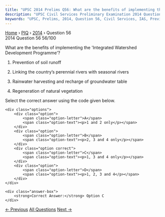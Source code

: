 ```yaml
---
title: "UPSC 2014 Prelims Q56: What are the benefits of implementing the 'Integrated Waters..."
description: "UPSC Civil Services Preliminary Examination 2014 Question 56 with options and answer"
keywords: "UPSC, Prelims, 2014, Question 56, Civil Services, IAS, Previous Year Questions"
---
```


<nav class="breadcrumb">
    <a href="../../">Home</a>
    <span>›</span>
    <a href="../">PIQ</a>
    <span>›</span>
    <a href="./">2014</a>
    <span>›</span>
    <span>Question 56</span>
</nav>

<div class="question-header">
    <div class="question-meta">
        <span class="year-badge">2014</span>
        <span class="question-number">Question 56</span>
        <span class="progress">56/100</span>
    </div>
    <div class="progress-bar">
        <div class="progress-fill" style="width: 56.0%"></div>
    </div>
</div>

<div class="question-content">
    <div class="question-text">
        <p>What are the benefits of implementing the 'Integrated Watershed Development Programme'?</p>
<ol>
<li>
<p>Prevention of soil runoff</p>
</li>
<li>
<p>Linking the country’s perennial rivers with seasonal rivers</p>
</li>
<li>
<p>Rainwater harvesting and recharge of groundwater table</p>
</li>
<li>
<p>Regeneration of natural vegetation</p>
</li>
</ol>
<p>Select the correct answer using the code given below.</p>
    </div>
    
    <div class="options">
        <div class="option">
            <span class="option-letter">A</span>
            <span class="option-text"><p>1 and 2 only</p></span>
        </div>
        <div class="option">
            <span class="option-letter">B</span>
            <span class="option-text"><p>2, 3 and 4 only</p></span>
        </div>
        <div class="option correct">
            <span class="option-letter">C</span>
            <span class="option-text"><p>1, 3 and 4 only</p></span>
        </div>
        <div class="option">
            <span class="option-letter">D</span>
            <span class="option-text"><p>1, 2, 3 and 4</p></span>
        </div>
    </div>

    <div class="answer-box">
        <strong>Correct Answer:</strong> Option C
    </div>
</div>

<div class="question-nav">
    <a href="../q055-in-the-constitution-of-india-promotion-of-internat/" class="nav-btn prev">← Previous</a>
    <a href="../" class="nav-btn center">All Questions</a>
    <a href="../q057-which-of-the-following-are-associated-with-plannin/" class="nav-btn next">Next →</a>
</div>
